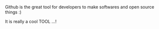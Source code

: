 Github is the great tool for developers to make softwares and open source things :)

It is really a cool TOOL ...!